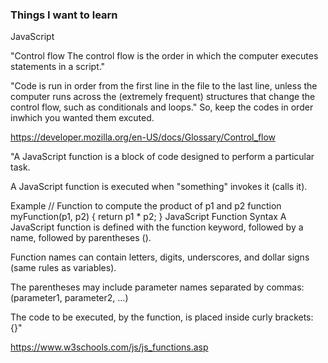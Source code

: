 ### Things I want to learn

JavaScript


"Control flow
The control flow is the order in which the computer executes statements in a script."

"Code is run in order from the first line in the file to the last line, unless the computer runs across the (extremely frequent) structures that change the control flow, such as conditionals and loops."
So, keep the codes in order inwhich you wanted them excuted. 

https://developer.mozilla.org/en-US/docs/Glossary/Control_flow

"A JavaScript function is a block of code designed to perform a particular task.

A JavaScript function is executed when "something" invokes it (calls it).

Example
// Function to compute the product of p1 and p2
function myFunction(p1, p2) {
  return p1 * p2;
}
JavaScript Function Syntax
A JavaScript function is defined with the function keyword, followed by a name, followed by parentheses ().

Function names can contain letters, digits, underscores, and dollar signs (same rules as variables).

The parentheses may include parameter names separated by commas:
(parameter1, parameter2, ...)

The code to be executed, by the function, is placed inside curly brackets: {}"


https://www.w3schools.com/js/js_functions.asp




